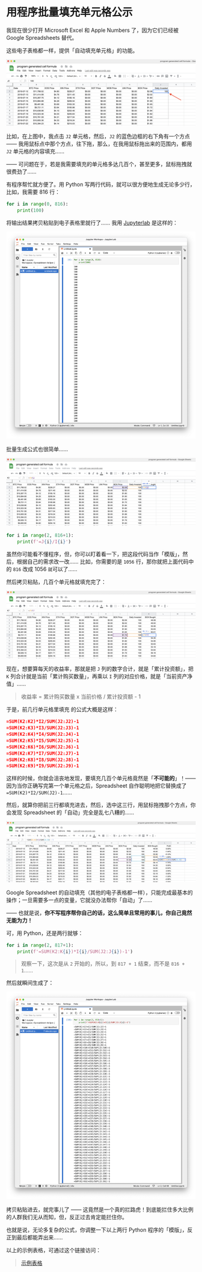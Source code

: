 # 用程序批量填充单元格公示

我现在很少打开 Microsoft Excel 和 Apple Numbers 了，因为它们已经被 Google Spreadsheets 替代。

这些电子表格都一样，提供「自动填充单元格」的功能。

![](images/google-speadsheets-auto-generate.png)

比如，在上图中，我点击 `J2` 单元格，然后，`J2` 的蓝色边框的右下角有一个方点 —— 我用鼠标点中那个方点，往下拖，那么，在我用鼠标拖出来的范围内，都用 `J2` 单元格的内容填充……

—— 可问题在于，若是我需要填充的单元格多达几百个，甚至更多，鼠标拖拽就很费劲了……

有程序帮忙就方便了。用 Python 写两行代码，就可以很方便地生成无论多少行，比如，我需要 816 行：

```python
for i in range(0, 816):
    print(100)
```

将输出结果拷贝粘贴到电子表格里就行了…… 我用 [Jupyterlab](jupyterlab.md) 是这样的：

![](images/jupyterlab-spreadsheet-helper.png)

批量生成公式也很简单……

![](images/google-speadsheets-auto-generate-2.png)

```python
for i in range(2, 816+1):
    print(f'=J{i}/I{i}')
```

虽然你可能看不懂程序，但，你可以盯着看一下，把这段代码当作「模版」，然后，根据自己的需求改一改…… 比如，你需要的是 `1056` 行，那你就把上面代码中的 `816` 改成 1056 `就`可以了……

然后拷贝粘贴，几百个单元格就填充完了：

![](images/google-speadsheets-auto-generate-3.png)

现在，想要算每天的收益率，那就是把 `J` 列的数字合计，就是「累计投资额」，把 `K` 列合计就是当前「累计购买数量」，再乘以 `I` 列的对应价格，就是「当前资产净值」…… 

> 收益率 = 累计购买数量 x 当前价格 /  累计投资额 - 1

于是，前几行单元格里填充 的公式大概是这样：

```json
=SUM(K2:K2)*I2/SUM(J2:J2)-1
=SUM(K2:K3)*I3/SUM(J2:J3)-1
=SUM(K2:K4)*I4/SUM(J2:J4)-1
=SUM(K2:K5)*I5/SUM(J2:J5)-1
=SUM(K2:K6)*I6/SUM(J2:J6)-1
=SUM(K2:K7)*I7/SUM(J2:J7)-1
=SUM(K2:K8)*I8/SUM(J2:J8)-1
=SUM(K2:K9)*I9/SUM(J2:J9)-1
```

这样的时候，你就会沮丧地发现，要填充几百个单元格竟然是「**不可能的**」！—— 因为当你正确写完第一个单元格之后，Spreadsheet 自作聪明地把它替换成了 `=SUM(K2)*I2/SUM(J2)-1`……

然后，就算你把前三行都填充进去，然后，选中这三行，用鼠标拖拽那个方点，你会发现 Spreadsheet 的「自动」完全是乱七八糟的……

![](images/google-speadsheets-auto-generate-4.png)

Google Spreadsheet 的自动填充（其他的电子表格都一样），只能完成最基本的操作；一旦需要多一点的变量，它就没办法帮你「自动」了……

—— 也就是说，**你不写程序帮你自己的话，这么简单且常用的事儿，你自己竟然无能为力！**

可，用 Python，还是两行就够：

```python
for i in range(2, 817+1):
    print(f'=SUM(K2:K{i})*I{i}/SUM(J2:J{i})-1')
```

> 观察一下，这次是从 `2` 开始的，所以，到 `817 + 1` 结束，而不是 `816 + 1`……

然后就瞬间生成了：

![](images/google-speadsheets-auto-generate-5.png)

拷贝粘贴进去，就完事儿了 —— 这竟然是一个真的拦路虎！到底能拦住多大比例的人群我们无从而知，但，反正过去肯定能拦住你。

也就是说，无论多复杂的公式，你调整一下以上两行 Python 程序的「模版」，反正到最后都能弄出来……

以上的示例表格，可通过这个链接访问：

> [示例表格](https://docs.google.com/spreadsheets/d/1bWtV-J5J4U177DHsa6BtqGdTAGcm7Iy6iOFupW3A3n0/edit?usp=sharing)

